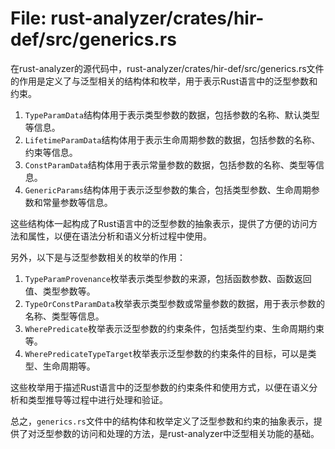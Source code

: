 # File: rust-analyzer/crates/hir-def/src/generics.rs

在rust-analyzer的源代码中，rust-analyzer/crates/hir-def/src/generics.rs文件的作用是定义了与泛型相关的结构体和枚举，用于表示Rust语言中的泛型参数和约束。

1. `TypeParamData`结构体用于表示类型参数的数据，包括参数的名称、默认类型等信息。
2. `LifetimeParamData`结构体用于表示生命周期参数的数据，包括参数的名称、约束等信息。
3. `ConstParamData`结构体用于表示常量参数的数据，包括参数的名称、类型等信息。
4. `GenericParams`结构体用于表示泛型参数的集合，包括类型参数、生命周期参数和常量参数等信息。

这些结构体一起构成了Rust语言中的泛型参数的抽象表示，提供了方便的访问方法和属性，以便在语法分析和语义分析过程中使用。

另外，以下是与泛型参数相关的枚举的作用：

1. `TypeParamProvenance`枚举表示类型参数的来源，包括函数参数、函数返回值、类型参数等。
2. `TypeOrConstParamData`枚举表示类型参数或常量参数的数据，用于表示参数的名称、类型等信息。
3. `WherePredicate`枚举表示泛型参数的约束条件，包括类型约束、生命周期约束等。
4. `WherePredicateTypeTarget`枚举表示泛型参数的约束条件的目标，可以是类型、生命周期等。

这些枚举用于描述Rust语言中的泛型参数的约束条件和使用方式，以便在语义分析和类型推导等过程中进行处理和验证。

总之，`generics.rs`文件中的结构体和枚举定义了泛型参数和约束的抽象表示，提供了对泛型参数的访问和处理的方法，是rust-analyzer中泛型相关功能的基础。

